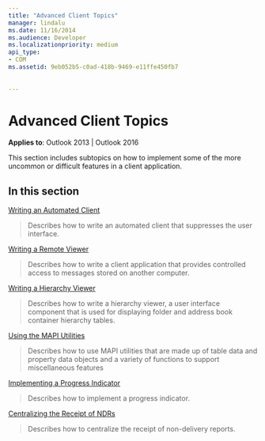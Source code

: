 ```yaml
---
title: "Advanced Client Topics"
manager: lindalu
ms.date: 11/16/2014
ms.audience: Developer
ms.localizationpriority: medium
api_type:
- COM
ms.assetid: 9eb052b5-c0ad-418b-9469-e11ffe450fb7
 
 
---
```


# Advanced Client Topics

  
  
**Applies to**: Outlook 2013 | Outlook 2016 
  
This section includes subtopics on how to implement some of the more uncommon or difficult features in a client application.
  
## In this section

[Writing an Automated Client](writing-an-automated-client.md)
  
> Describes how to write an automated client that suppresses the user interface.
    
[Writing a Remote Viewer](writing-a-remote-viewer.md)
  
> Describes how to write a client application that provides controlled access to messages stored on another computer.
    
[Writing a Hierarchy Viewer](writing-a-hierarchy-viewer.md)
  
> Describes how to write a hierarchy viewer, a user interface component that is used for displaying folder and address book container hierarchy tables.
    
[Using the MAPI Utilities](using-the-mapi-utilities.md)
  
> Describes how to use MAPI utilities that are made up of table data and property data objects and a variety of functions to support miscellaneous features
    
[Implementing a Progress Indicator](implementing-a-progress-indicator.md)
  
> Describes how to implement a progress indicator.
    
[Centralizing the Receipt of NDRs](centralizing-the-receipt-of-ndrs.md)
  
> Describes how to centralize the receipt of non-delivery reports.
    

